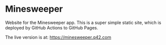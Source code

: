 # Minesweeper

Website for the Minesweeper app. This is a super simple static site, which is deployed by GitHub Actions to GitHub Pages. 

The live version is at: https://minesweeper.q42.com

